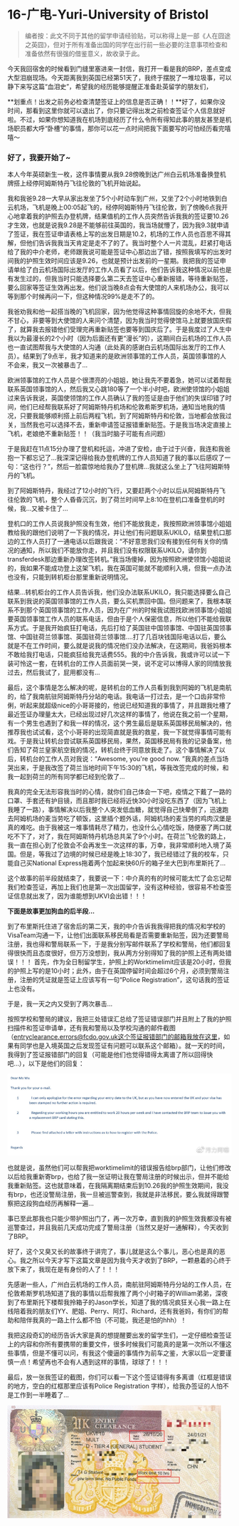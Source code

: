 # 16-广电-Yuri-University of Bristol

> 编者按：此文不同于其他的留学申请经验贴，可以称得上是一部《人在囧途之英囧》，但对于所有准备出国的同学在出行前一些必要的注意事项检查和准备依然有很强的借鉴意义，故收录于此。

今天我回宿舍的时候看到门缝里塞进来一封信，我打开一看是我的BRP，差点变成大型泪崩现场。今天距离我到英国已经第51天了，我终于摆脱了一堆垃圾事，可以静下来写这篇“血泪史”，希望我的经历能够提醒正准备赴英留学的朋友们，

**划重点！出发之前务必检查清楚签证上的信息是否正确！！**好了，如果你没时间，那看到这里你就可以退出了，你只要记得出发之前检查签证个人信息就好啦。不过，如果你想知道我在机场到底经历了什么令所有得知此事的朋友甚至是机场职员都大呼“卧槽”的事情，那你可以花一点时间把我下面要写的可怕经历看完嘻嘻～

### 好了，我要开始了~

本人今年英硕新生一枚，这件事情要从我9.28傍晚到达广州白云机场准备换登机牌搭上经停阿姆斯特丹飞往伦敦的飞机开始说起。

我和我爸9.28一大早从家出发坐了5个小时动车到广州，又坐了2个小时地铁到白云机场，飞机是晚上00:05起飞的，经停阿姆斯特丹飞往伦敦，到了傍晚6点我开心地拿着我的护照去办登机牌，结果值机的工作人员突然告诉我我的签证要10.26才生效，也就是说我9.28是不能够前往英国的，我当场就懵了，因为我9.3就申请了签证，我在签证申请表格上写的出发日期是10.2，机场的工作人员也百思不得其解，但他们告诉我我当天肯定是走不了的了。我当时整个人一片混乱，赶紧打电话给了我的中介老师，老师跟我说可能是签证中心那边出了错，按照我填写的出发时间我的护照生效时间应该是9.26，也就是预计出发前的一星期。我把我的签证申请单给了白云机场国际出发厅的工作人员看了以后，他们告诉我这种情况以前也是有发生过的，但我当时只能选择要么第二天去签证中心重新报错，等待重新贴签，要么回家等签证生效再出发。他们说当晚8点会有大使馆的人来机场办公，我可以等到那个时候再问一下，但这种情况99%是走不了的。

我爸劝我和他一起搭当晚的飞机回家，因为他觉得这种事情回旋的余地不大，但我不甘心，非要等到大使馆的人来问个清楚，因为我当时觉得使馆马上就要放国庆假了，就算我去报错他们受理完再重新贴签也要等到国庆后了。于是我度过了人生中我以为最漫长的2个小时（因为后面还有更“漫长”的），这期间白云机场的工作人员也一直试图帮我与大使馆的人沟通（此处真的感谢白云机场国际出发厅的工作人员）。结果到了9点半，我才知道来的是欧洲领事馆的工作人员，英国领事馆的人不会来，我又一次被暴击了...

欧洲领事馆的工作人员是个很漂亮的小姐姐，她让我先不要着急，她可以试着帮我联系英国领事馆的人，然后我又心跳180等了一个半小时吧，欧洲使领馆的小姐姐过来告诉我说，英国使领馆的工作人员确认了我的签证是由于他们的失误印错了时间，他们已经帮我联系好了阿姆斯特丹机场和伦敦希斯罗机场，通知当地我的情况，只要我能够顺利搭上前后两程飞机，到了阿姆斯特丹和伦敦，当地都会放我过关，当然我也可以选择不去，重新申请签证报错重新贴签。于是我当场决定直接上飞机，老娘绝不重新贴签！！（我当时脑子可能有点问题）

于是我赶在11点15分办理了登机和托运，冲进了安检，由于过于兴奋，我连和我爸抱一下都忘记了...我深深记得给我办登机牌的工作人员知道了我的事以后感叹了一句：“这也行？”，然后一脸震惊地给我办了登机牌...我就这么坐上了飞往阿姆斯特丹的飞机。

到了阿姆斯特丹，我经过了12小时的飞行，又要赶两个小时以后从阿姆斯特丹飞往伦敦的飞机，整个人昏昏沉沉，到了荷兰时间早上8:10在登机口准备登机的时候，我...又被卡住了...

登机口的工作人员说我护照没有生效，他们不能放我走，我按照欧洲领事馆小姐姐教给我的跟他们说明了一下我的情况，并让他们有问题联系UKILO，结果登机口那边的工作人员打了一通电话以后跟我说：“不好意思我们没有接到任何有关你的情况的通知，所以我们不能放你走，并且我们没有权限联系UKILO，请你到transferdesk那边重新办理改签转机。”我当场傻掉，因为按照欧洲使领馆小姐姐说的，我如果不能成功登上这架飞机，我在英国可能就不能顺利入境，但我一点办法也没有，只能到转机柜台那里重新说明情况。

结果...转机柜台的工作人员告诉我，他们没办法联系UKILO，我只能选择要么自己联系到我说的英国领事馆的工作人员，要么买机票回中国。但问题来了，我根本联系不到那个英国领事馆的工作人员，因为在广州的时候我试图找欧洲领事馆小姐姐要英国领事馆工作人员的联系电话，但由于是个人保密信息，所以他们不能给我联系方式。于是我开始疯狂打电话，先后打给了英国驻中国领事馆、中国驻英国领事馆、中国驻荷兰领事馆、英国驻荷兰领事馆....打了几百块钱国际电话以后，要么就是不在工作时间，要么就是说我的情况他们没办法解决，在这期间，我爸妈根本不敢给我打电话，只能疯狂给我充话费555。我的中介告诉我，我或许可以试一下装可怜这一套，在转机台的工作人员面前哭一哭，说不定可以博得人家的同情放我过去，然后我试了，屁用都没有...

最后，这个事情是怎么解决的呢，是转机台的工作人员看到我到阿姆的飞机是南航的，给了我南航驻阿姆斯特丹分站的电话。我电话一打过去，是一个口齿非常伶俐，听起来就超级nice的小哥哥接的，他说已经知道我的事情了，并且跟我吐槽了最近签证办理量太大，已经出现过好几次这样的事情了，他说在我之前一个星期，有一个男生也遇到了和我一样的情况，这个男生最后是联系英国移民局解决的，他推荐我也试试看，这个小哥哥的出现简直就是我的救星，我一下就觉得事情可能有戏。于是我让转机台尝试联系英国移民局，果然，英国移民局有我的记录备案，他们告知了荷兰皇家航空我的情况，转机台终于同意放我走了。这个事情解决了以后，转机台的工作人员对我说：“Awesome, you're good now. ”我真的差点当场哭出来，于是我改签了荷兰当地时间下午15:30的飞机，等我改签完成的时候，和我一起到荷兰的所有同学都已经到伦敦了...

我真的完全无法形容我当时的心情，就你们自己体会一下吧，疫情之下戴了一路的口罩、手套还有护目镜，而且那时我已经将近快30小时没吃东西了（因为飞机上我睡了一路），事情解决以后我整个人突发低血糖，就觉得自己快晕倒了，迅速跑去阿姆机场的麦当劳吃了顿饭，这里插个题外话，阿姆机场的麦当劳的鸡肉汉堡是真的难吃。由于我被这一堆事情耗尽了精力，也没什么心情吃饭，随便塞了两口就吃不下了，对了，我在阿姆斯特丹机场总共呆了9个小时。在荷兰飞伦敦的路上，我一直在担心到了伦敦会不会再发生一次这样的事，万幸，我非常顺利地入境了英国。但是，等我过了边境的时候已经是晚上18:30了，我已经错过了我的校车，只能自己买National Express拖着两个加起来快60斤的箱子坐大巴到布里斯托了...

这个故事的前半段就结束了，我要说一下：中介真的有的时候可能太忙了会忘记帮我们检查签证，再加上我们也是第一次出国留学，没有这种经验，很容易不检查签证信息就出发了，因为谁能想到UKVI会出错！！！

**下面是故事更加狗血的后半段...**

到了布里斯托住进了宿舍后的第二天，我的中介告诉我我得把我的情况和学校的VisaTeam沟通一下，让他们出面联系移民局看是否需要重新贴签，因为还要警局注册，我也得和警局联系一下，于是我分别写邮件联系了学校和警局，他们都回复得很快而且态度很好，但万万没想到，我从两方分别得知了我的护照上还有两处错误！！！
首先，作为全日制留学生，护照上的Worktimelimit应该是20小时，但我的护照上写的是10小时；此外，由于在英国停留时间会超过6个月，必须到警局注册，注册的凭证就是签证上应该写有一句“Police Registration”，这句话我的签证上也没有。

于是，我一天之内又受到了两次暴击...

按照学校和警局的建议，我把三处错误汇总给了签证错误部门并且附上了我的护照扫描件和签证申请单，还有我和警局以及学校沟通的邮件截图（entryclearance.errors@fcdo.gov.uk这个签证报错部门的邮箱我放在这里，如果有同学也是入境英国之后发现签证有问题可以联系这个邮箱）。就一天的时间，我得到了签证报错部门的回复（可能是他们也觉得错得太离谱了所以回得快吧...），以下是他们的回复：

<img src="_media/回复.png" alt="回复" style="zoom: 67%;" />

也就是说，虽然他们可以帮我把worktimelimit的错误报告给brp部门，让他们修改以后给我重新寄brp，也给了我一张证明让我在警局注册的时候出示，但并不能给我重新贴签。这也就意味着，在我隔离期结束后到10.26我的护照生效期间，我没有brp，也还没警局注册，我一旦被巡警查到，我就是非法移民，要么我就得跟警察把这段狗血经历再解释一遍...

事已至此那我也只能少带护照出门了，再一次万幸，直到我的护照生效我都没有被巡警查过，并且我前几天成功完成了警局注册（当然又是好一通解释），今天收到了BRP。

好了，这个又臭又长的故事终于讲完了，事儿就是这么个事儿，恶心也是真的恶心。我之所以今天才写下这篇文章是因为我今天才收到了BRP，一颗悬着的心终于放下来了，我现在是有身份的人了！！！

先感谢一些人，广州白云机场的工作人员，南航驻阿姆斯特丹分站的工作人员，在伦敦希斯罗机场知道了我的事情以后帮我推了两个小时箱子的William弟弟，深夜到了布里斯托下楼帮我拎箱子的Jason学长，知道了我的情况疯狂关心我一路上在线陪着我的朋友们YY、肥姐、Perry、阿灯、Richard，还有我爸妈，有你们的帮助和陪伴我真的一路上什么都不怕（不可能，我还是怕的hhh）！

我把这段奇幻的经历告诉大家是真的想提醒要出发的留学生们，一定仔细检查签证上的内容和你所有要携带的重要文件，很多时候我们可能真的是第一次所以不懂这些事情，但是不懂可以问，有我这个傻逼的事情作为前车之鉴，大家以后一定要谨慎一点！希望再也不会有人遇到这样的事情，球球了！！！

最后，放一张我签证的截图，你们可以看一下这个签证错得有多离谱（红框是错误的地方，空白的红框那里应该有Police Registration 字样），给我办签证的人怕不是工作到一半睡着了...

<img src="_media/签证.png" alt="签证" style="zoom:67%;" />